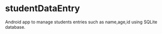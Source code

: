 # studentDataEntry
Android app to manage students entries such as name,age,id using SQLite database.
